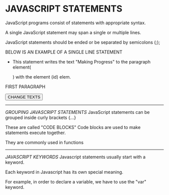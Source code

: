 # JAVASCRIPT STATEMENTS
JavaScript programs consist of statements with appropriate syntax.

A single JavaScript statement may span a single or multiple lines.

JavaScript statements should be ended or be separated by semicolons (;);

BELOW IS AN EXAMPLE OF A SINGLE LINE STATEMENT

* This statement writes the text "Making Progress" to the paragraph element(<p>) with the element (id) elem.

<!DOCTYPE html>
<html>
<head>
    <title>TRY IT OUT</title>
</head>
<body>
    <p id="elem">FIRST PARAGRAPH </p>
    <button type="button" onclick="myfunc()">CHANGE TEXTS</button>
</body>
    <script>
        document.getElementById("elem").innerHTML = "SECOND PARAGRAPH"; //THE FIRST PARAGRAPH changes into SECOND PARAGRAPH
    </script>
</html>

---------------------------------------------------------------------

*GROUPING JAVASCRIPT STATEMENTS*
JavaScript statements can be grouped inside curly brackets {...}

These are called "CODE BLOCKS"
Code blocks are used to make statements execute together.

They are commonly used in functions

<script>
    function myfunc() {
        document.getElementById("elem").innerHTML = "THIRD PARAGRAPH";
    }
</script>

---------------------------------------------------------------------

*JAVASCRIPT KEYWORDS*
Javascript statements usually start with a keyword.

Each keyword in Javascript has its own special meaning.

For example, in order to declare a variable, we have to use the "var" keyword.

<script>
    function myfunc(){
        var text = "FOURTH PARAGRAPH!";
        document.getElementById("elem").innerHTML = text;//replaces the THIRD PARAGRAPH TO FOURTH PARAGRAPH
    }
</script>